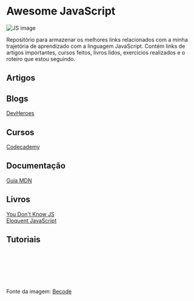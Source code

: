 # Awesome JavaScript
 
![JS image](https://d2tycqyw09ngo1.cloudfront.net/be-content/uploads/2016/10/24122819/Por-que-usar-JavaScript.gif)  

Repositório para armazenar os melhores links relacionados com a minha trajetória de aprendizado com a linguagem JavaScript. Contém links de artigos importantes, cursos feitos, livros lidos, exercícios realizados e o roteiro que estou seguindo. 


## Artigos

## Blogs
[DevHeroes](https://devheroes.io/)


## Cursos
[Codecademy](https://www.codecademy.com/tracks/javascript)


## Documentação
[Guia MDN](https://developer.mozilla.org/pt-BR/docs/Web/JavaScript)


## Livros
[You Don't Know JS](https://github.com/cezaraugusto/You-Dont-Know-JS)  
[Eloquent JavaScript](http://braziljs.github.io/eloquente-javascript/)


## Tutoriais  
  
  
  
  
  
      

<br>
<br>
<br>
<br>
<br>

Fonte da imagem: [Becode](https://becode.com.br/javascript-para-iniciantes-origens-o-que-e-para-que-serve/)
